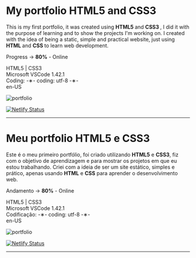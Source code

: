 # My portfolio HTML5 and CSS3

This is my first portfolio, it was created using <strong> HTML5 </strong> and <strong> CSS3 </strong>, I did it with the purpose of learning and to show the projects I'm working on.  I created with the idea of ​​being a static, simple and practical website, just using <strong> HTML </strong> and <strong> CSS </strong> to learn web development.

Progress -> <strong>80%</strong> - Online

HTML5 | CSS3 </br>
Microsoft VSCode 1.42.1 </br>
Coding: -&lowast;- coding: utf-8 -&lowast;- </br>
en-US </br>

![portfolio](https://github.com/alpdias/portfolio-html-css/blob/master/src/img/portfolio.png)

[![Netlify Status](https://api.netlify.com/api/v1/badges/ceddd29c-60aa-4513-9c72-23fb4e7cda20/deploy-status)](https://app.netlify.com/sites/paulodeveloper/deploys)

------------------------------------------------------------------------------------------------------------------

# Meu portfolio HTML5 e CSS3

Este é o meu primeiro portfólio, foi criado utilizando <strong>HTML5</strong> e <strong>CSS3</strong>, fiz com o objetivo de aprendizagem e para mostrar os projetos em que eu estou trabalhando. Criei com a ideia de ser um site estático, simples e prático, apenas usando <strong>HTML</strong> e <strong>CSS</strong> para aprender o desenvolvimento web.

Andamento -> <strong>80%</strong> - Online

HTML5 | CSS3 </br>
Microsoft VSCode 1.42.1 </br>
Codificação: -&lowast;- coding: utf-8 -&lowast;- </br>
en-US </br>

![portfolio](https://github.com/alpdias/portfolio-html-css/blob/master/src/img/portfolio.png)

[![Netlify Status](https://api.netlify.com/api/v1/badges/ceddd29c-60aa-4513-9c72-23fb4e7cda20/deploy-status)](https://app.netlify.com/sites/paulodeveloper/deploys)

--------------------------------------------------------------------------------------------------------------
